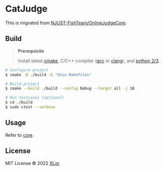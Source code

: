 # CatJudge

This is migrated from [NJUST-FishTeam/OnlineJudgeCore](https://github.com/NJUST-FishTeam/OnlineJudgeCore/tree/cat).

## Build

> **Prerequisite**
>
> Install latest [cmake](https://cmake.org/), C/C++ compiler ([gcc](https://gcc.gnu.org/) or [clang](https://clang.llvm.org/)), and [python 2/3](https://www.python.org/).

```bash
# Configure project
$ cmake -B ./build -G "Unix Makefiles"

# Build project
$ cmake --build ./build --config Debug --target all -j 18

# Run testcases (optional)
$ cd ./build
$ sudo ctest --verbose
```

## Usage

Refer to [core](./core/README.md).

## License

MIT License © 2022 [XLor](https://github.com/yjl9903)